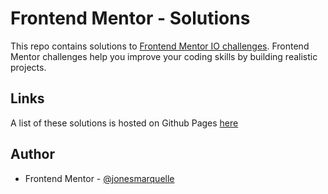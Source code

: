 # Frontend Mentor - Solutions

This repo contains solutions to [Frontend Mentor IO challenges](https://www.frontendmentor.io). Frontend Mentor challenges help you improve your coding skills by building realistic projects.

## Links

A list of these solutions is hosted on Github Pages [here](https://jonesmarquelle.github.io/fm-solutions)

## Author

- Frontend Mentor - [@jonesmarquelle](https://www.frontendmentor.io/profile/jonesmarquelle)
